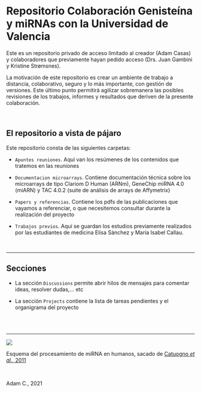 # Repositorio Colaboración Genisteína y miRNAs con la Universidad de Valencia
 
Este es un repositorio privado de acceso limitado al creador (Adam Casas) y colaboradores que previamente hayan pedido acceso (Drs. Juan Gambini y Kristine Strømsnes).

La motivación de este repositorio es crear un ambiente de trabajo a distancia, colaborativo, seguro y lo más importante, con gestión de versiones. Este último punto permitirá agilizar sobremanera las posibles revisiones de los trabajos, informes y resultados que deriven de la presente colaboración.

<br>

## El repositorio a vista de pájaro

Este repositorio consta de las siguientes carpetas:

 * `Apuntes reuniones`. Aquí van los resúmenes de los contenidos que tratemos en las reuniones

 * `Documentacion microarrays`. Contiene documentación técnica sobre los microarrays de tipo Clariom D Human (ARNm), GeneChip miRNA 4.0 (miARN) y TAC 4.0.2 (suite de análisis de arrays de Affymetrix)
 
 * `Papers y referencias`. Contiene los pdfs de las publicaciones que vayamos a referenciar, o que necesitemos consultar durante la realización del proyecto

 * `Trabajos previos`. Aquí se guardan los estudios previamente realizados por las estudiantes de medicina Elisa Sánchez y María Isabel Callau. 
 
<br>

***

## Secciones

* La sección `Discussions` permite abrir hilos de mensajes para comentar ideas, resolver dudas,... etc

* La sección `Projects` contiene la lista de tareas pendientes y el organigrama del proyecto



<br>

<br>

***

![](https://www.researchgate.net/profile/Cristina-Quintavalle/publication/258429636/figure/fig1/AS:202959121063936@1425400633104/Scheme-of-miRNA-processing-pathway.png)


Esquema del procesamiento de miRNA en humanos, sacado de [Catuogno _et al._, 2011](https://www.researchgate.net/publication/258429636_Recent_Advance_in_Biosensors_for_microRNAs_Detection_in_Cancer)


<br>

Adam C., 2021
